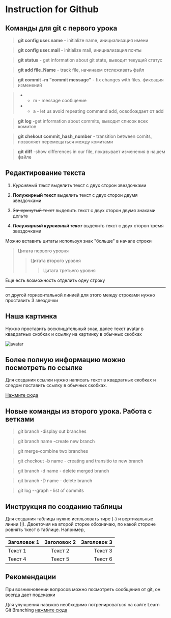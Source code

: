 # Instruction for Github

##  Команды для git с первого урока

>**git config user.name** - initialize name, инициализация имени

>**git config user.mail** - initialize mail, инициализация почты

>**git status** - get information about git state, выводит текущий статус

>**git add file_Name** - track file, начинаем отслеживать файл

>**git commit -m "commit message"** - fix changes with files. фиксация изменений

>- - m - message сообщение
>- - a - let us avoid repeating command add, освобождает от add 

>**git log** -get information about commits, выводит список всех комитов

>**git chekout commit_hash_number** - transition between comits, позволяет перемещаться между комитами

>**git diff** -show differences in our file, показывает изменения в нашем файле

## Редактирование текста
1. *Курсивный текст* выделить текст с двух сторон звездочками

2. **Полужирный текст** выделить текст с двух сторон двумя звездочками

3. ~~Зачеркнутый текст~~ выделить текст с двух сторон двумя знаками дельта

4. ***Полужирный курсивный текст*** выделить текст с двух сторон тремя звездочками

Можно вставить цитаты используя знак "больше" в начале строки
>Цитата первого уровня
>>Цитата второго уровня
>>>Цитата третьего уровня

Еще есть возможность отделить одну строку 
***
от другой горизонтальной линией для этого между строками нужно проставить 3 звездочки
## Наша картинка 
Нужно проставить восклицательный знак, далее текст avatar в квадратных скобках и ссылку на картинку в обычных скобках

![avatar](https://miro.medium.com/max/1400/1*vB5N41B_wM8Bmgeq41262w.png)

## Более полную информацию можно посмотреть по ссылке
Для создания ссылки нужно написать текст в квадратных скобках и следом поставить ссылку в обычных скобках.

[Нажмите сюда](https://gist.github.com/Jekins/2bf2d0638163f1294637)

## Новые команды из второго урока. Работа с ветками
> git branch -display out branches

> git branch name -create new branch

>git merge-combine two branches

>git checkout -b name - creating and transitio to new branch

>git branch -d name - delete merged branch 

>git branch -D name - delete branch

>git log --graph - list of commits 

## Инструкция по созданию таблицы

Для создания таблицы нужно испльзовать тире (-) и вертикальные линии (|). Двоеточия на второй сторке обозначаю, по какой стороне ровнять ткест в таблице. Например,

|Заголовок 1| Заголовок 2|Заголовок 3|
|:---------|:----------:|---------:|
|Текст 1|Текст 2|Текст 3|
|Текст 4| Текст 5| Текст 6|

## Рекомендации
При возникновении вопросов можно посмотреть сообщения от git, он всегда дает подсказки

Для улучшения навыков необходимо потренироваться на сайте Learn Git Branching [нажмите сюда](https://learngitbranching.js.org/?locale=ru_RU)